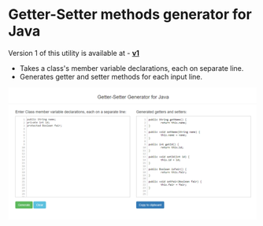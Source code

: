 # Getter-Setter methods generator for Java

Version 1 of this utility is available at - [**v1**](./v1)
* Takes a class's member variable declarations, each on separate line.
* Generates getter and setter methods for each input line.

![V1 Generator](./v1/screenshot-update2.PNG)